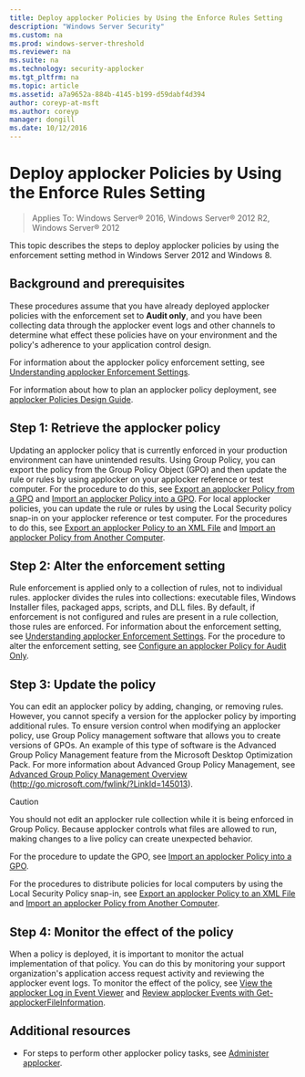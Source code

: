 ```yaml
---
title: Deploy applocker Policies by Using the Enforce Rules Setting
description: "Windows Server Security"
ms.custom: na
ms.prod: windows-server-threshold
ms.reviewer: na
ms.suite: na
ms.technology: security-applocker
ms.tgt_pltfrm: na
ms.topic: article
ms.assetid: a7a9652a-884b-4145-b199-d59dabf4d394
author: coreyp-at-msft
ms.author: coreyp
manager: dongill
ms.date: 10/12/2016
---
```

# Deploy applocker Policies by Using the Enforce Rules Setting

>Applies To: Windows Server&reg; 2016, Windows Server&reg; 2012 R2, Windows Server&reg; 2012

This topic describes the steps to deploy applocker policies by using the enforcement setting method in  Windows Server 2012  and Windows 8.

## Background and prerequisites
These procedures assume that you have already deployed applocker policies with the enforcement set to **Audit only**, and you have been collecting data through the applocker event logs and other channels to determine what effect these policies have on your environment and the policy's adherence to your application control design.

For information about the applocker policy enforcement setting, see [Understanding applocker Enforcement Settings](http://technet.microsoft.com/library/ee449488(WS.10).aspx).

For information about how to plan an applocker policy deployment, see [applocker Policies Design Guide](http://go.microsoft.com/fwlink/?LinkId=215004).

## Step 1: Retrieve the applocker policy
Updating an applocker policy that is currently enforced in your production environment can have unintended results. Using Group Policy, you can export the policy from the Group Policy Object (GPO) and then update the rule or rules by using applocker on your applocker reference or test computer. For the procedure to do this, see [Export an applocker Policy from a GPO](policies/export-an-applocker-policy-from-a-gpo.md) and [Import an applocker Policy into a GPO](policies/import-an-applocker-policy-into-a-gpo.md). For local applocker policies, you can update the rule or rules by using the Local Security policy snap-in on your applocker reference or test computer. For the procedures to do this, see [Export an applocker Policy to an XML File](policies/export-an-applocker-policy-to-an-xml-file.md) and [Import an applocker Policy from Another Computer](policies/import-an-applocker-policy-from-another-computer.md).

## Step 2: Alter the enforcement setting
Rule enforcement is applied only to a collection of rules, not to individual rules. applocker divides the rules into collections: executable files, Windows Installer files, packaged apps, scripts, and DLL files. By default, if enforcement is not configured and rules are present in a rule collection, those rules are enforced. For information about the enforcement setting, see [Understanding applocker Enforcement Settings](http://technet.microsoft.com/library/ee449488(WS.10).aspx). For the procedure to alter the enforcement setting, see [Configure an applocker Policy for Audit Only](policies/configure-an-applocker-policy-for-audit-only.md).

## Step 3: Update the policy
You can edit an applocker policy by adding, changing, or removing rules. However, you cannot specify a version for the applocker policy by importing additional rules. To ensure version control when modifying an applocker policy, use Group Policy management software that allows you to create versions of GPOs. An example of this type of software is the Advanced Group Policy Management feature from the Microsoft Desktop Optimization Pack. For more information about Advanced Group Policy Management, see [Advanced Group Policy Management Overview](http://go.microsoft.com/fwlink/?LinkId=145013) (http://go.microsoft.com/fwlink/?LinkId=145013).

> [!CAUTION]
> You should not edit an applocker rule collection while it is being enforced in Group Policy. Because applocker controls what files are allowed to run, making changes to a live policy can create unexpected behavior.

For the procedure to update the GPO, see [Import an applocker Policy into a GPO](policies/import-an-applocker-policy-into-a-gpo.md).

For the procedures to distribute policies for local computers by using the Local Security Policy snap-in, see [Export an applocker Policy to an XML File](policies/export-an-applocker-policy-to-an-xml-file.md) and [Import an applocker Policy from Another Computer](policies/import-an-applocker-policy-from-another-computer.md).

## Step 4: Monitor the effect of the policy
When a policy is deployed, it is important to monitor the actual implementation of that policy. You can do this by monitoring your support organization's application access request activity and reviewing the applocker event logs. To monitor the effect of the policy, see [View the applocker Log in Event Viewer](monitor-application-usage-with-applocker.md#BKMK_AppLkr_View_Log) and [Review applocker Events with Get-applockerFileInformation](monitor-application-usage-with-applocker.md#BKMK_AppLkr_Review_Events).

## Additional resources

-   For steps to perform other applocker policy tasks, see [Administer applocker](administer-applocker.md).



